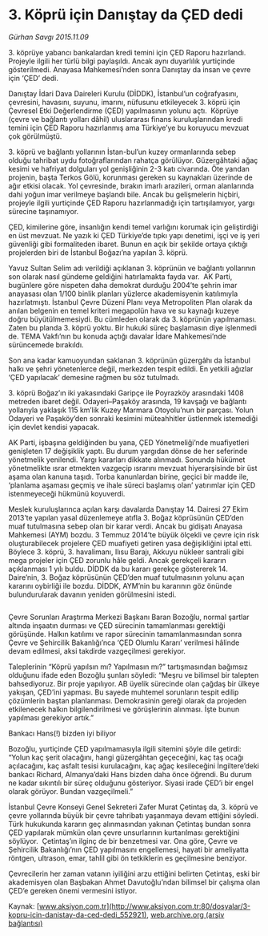 # 3. Köprü için Danıştay da ÇED dedi

*Gürhan Savgı 2015.11.09*

<div class="pNewsDetailMainContent ctx_content" itemprop="articleBody">
 <p>
  3. köprüye yabancı bankalardan kredi temini için ÇED Raporu hazırlandı. Projeyle ilgili her türlü bilgi paylaşıldı. Ancak aynı duyarlılık yurtiçinde gösterilmedi. Anayasa Mahkemesi’nden sonra Danıştay da insan ve çevre için ‘ÇED’ dedi.
 </p>
 <p>
  Danıştay İdari Dava Daireleri Kurulu (DİDDK), İstanbul’un coğrafyasını, çevresini, havasını, suyunu, imarını, nüfusunu etkileyecek 3. köprü için Çevresel Etki Değerlendirme (ÇED) yapılmasının yolunu açtı.  Köprüye (çevre ve bağlantı yolları dâhil) uluslararası finans kuruluşlarından kredi temini için ÇED Raporu hazırlanmış ama Türkiye’ye bu koruyucu mevzuat çok görülmüştü.
 </p>
 <p>
  3. köprü ve bağlantı yollarının İstan-bul’un kuzey ormanlarında sebep olduğu tahribat uydu fotoğraflarından rahatça görülüyor. Güzergâhtaki ağaç kesimi ve hafriyat dolguları yol genişliğinin 2-3 katı civarında. Öte yandan projenin, başta Terkos Gölü, korunması gereken su kaynakları üzerinde de ağır etkisi olacak. Yol çevresinde, bırakın imarlı arazileri, orman alanlarında dahi yoğun imar verilmeye başlandı bile. Ancak bu gelişmelerin hiçbiri, projeyle ilgili yurtiçinde ÇED Raporu hazırlanmadığı için tartışılamıyor, yargı sürecine taşınamıyor.
 </p>
 <p>
  ÇED, kimilerine göre, insanlığın kendi temel varlığını korumak için geliştirdiği en üst mevzuat. Ne yazık ki ÇED Türkiye’de tıpkı yapı denetimi, işçi ve iş yeri güvenliği gibi formaliteden ibaret. Bunun en açık bir şekilde ortaya çıktığı projelerden biri de İstanbul Boğazı’na yapılan 3. köprü.
 </p>
 <p>
  Yavuz Sultan Selim adı verildiği açıklanan 3. köprünün ve bağlantı yollarının son olarak nasıl gündeme geldiğini hatırlamakta fayda var.  AK Parti, bugünlere göre nispeten daha demokrat durduğu 2004’te şehrin imar anayasası olan 1/100 binlik planları yüzlerce akademisyenin katılımıyla hazırlatmıştı. İstanbul Çevre Düzeni Planı veya Metropoliten Plan olarak da anılan belgenin en temel kriteri megapolün hava ve su kaynağı kuzeye doğru büyütülmemesiydi. Bu cümleden olarak da 3. köprünün yapılmaması. Zaten bu planda 3. köprü yoktu. Bir hukuki süreç başlamasın diye işlenmedi de. TEMA Vakfı’nın bu konuda açtığı davalar İdare Mahkemesi’nde sürüncemede bırakıldı.
 </p>
 <p>
  Son ana kadar kamuoyundan saklanan 3. köprünün güzergâhı da İstanbul halkı ve şehri yönetenlerce değil, merkezden tespit edildi. En yetkili ağızlar ‘ÇED yapılacak’ demesine rağmen bu söz tutulmadı.
 </p>
 <p>
  3. köprü Boğaz’ın iki yakasındaki Garipçe ile Poyrazköy arasındaki 1408 metreden ibaret değil. Odayeri–Paşaköy arasında, 19 kavşağı ve bağlantı yollarıyla yaklaşık 115 km’lik Kuzey Marmara Otoyolu’nun bir parçası. Yolun Odayeri ve Paşaköy’den sonraki kesimini müteahhitler üstlenmek istemediği için devlet kendisi yapacak.
 </p>
 <p>
  AK Parti, işbaşına geldiğinden bu yana, ÇED Yönetmeliği’nde muafiyetleri genişleten 17 değişiklik yaptı. Bu durum yargıdan dönse de her seferinde yönetmelik yenilendi. Yargı kararları dikkate alınmadı. Sonunda hükümet yönetmelikte ısrar etmekten vazgeçip ısrarını mevzuat hiyerarşisinde bir üst aşama olan kanuna taşıdı. Torba kanunlardan birine, geçici bir madde ile, ‘planlama aşaması geçmiş ve ihale süreci başlamış olan’ yatırımlar için ÇED istenmeyeceği hükmünü koyuverdi.
 </p>
 <p>
  Meslek kuruluşlarınca açılan karşı davalarda Danıştay 14. Dairesi 27 Ekim 2013’te yapılan yasal düzenlemeye atıfla 3. Boğaz köprüsünün ÇED’den muaf tutulmasına sebep olan bir karar verdi. Ancak bu gidişatı Anayasa Mahkemesi (AYM) bozdu. 3 Temmuz 2014’te büyük ölçekli ve çevre için risk oluşturabilecek projelere ÇED muafiyeti getiren yasa değişikliğini iptal etti. Böylece 3. köprü, 3. havalimanı, Ilısu Barajı, Akkuyu nükleer santrali gibi mega projeler için ÇED zorunlu hâle geldi. Ancak gerekçeli kararın açıklanması 1 yılı buldu. DİDDK da bu kararı gerekçe göstererek 14. Daire’nin, 3. Boğaz köprüsünün ÇED’den muaf tutulmasının yolunu açan kararını oybirliği ile bozdu. DİDDK, AYM’nin bu kararının göz önünde bulundurularak davanın yeniden görülmesini istedi.
 </p>
 <p>
  <img alt="" src="http://web.archive.org/web/20151112135718im_/http://medya.aksiyon.com.tr//aksiyon/2015/11/09/572967.jpg "/>
 </p>
 <p>
  Çevre Sorunları Araştırma Merkezi Başkanı Baran Bozoğlu, normal şartlar altında inşaatın durması ve ÇED sürecinin tamamlanması gerektiği görüşünde. Halkın katılımı ve rapor sürecinin tamamlanmasından sonra Çevre ve Şehircilik Bakanlığı’nca ‘ÇED Olumlu Kararı’ verilmesi hâlinde devam edilmesi, aksi takdirde vazgeçilmesi gerekiyor.
 </p>
 <p>
  Taleplerinin “Köprü yapılsın mı? Yapılmasın mı?” tartışmasından bağımsız olduğunu ifade eden Bozoğlu şunları söyledi: “Meşru ve bilimsel bir talepten bahsediyoruz. Bir proje yapılıyor. AB üyelik sürecinde olan çağdaş bir ülkeye yakışan, ÇED’ini yapması. Bu sayede muhtemel sorunların tespit edilip çözümlerin baştan planlanması. Demokrasinin gereği olarak da projeden etkilenecek halkın bilgilendirilmesi ve görüşlerinin alınması. İşte bunun yapılması gerekiyor artık.”
 </p>
 <p>
  Bankacı Hans(!) bizden iyi biliyor
 </p>
 <p>
  Bozoğlu, yurtiçinde ÇED yapılmamasıyla ilgili sitemini şöyle dile getirdi: “Yolun kaç şerit olacağını, hangi güzergâhtan geçeceğini, kaç taş ocağı açılacağını, kaç asfalt tesisi kurulacağını, kaç ağaç kesileceğini İngiltere’deki bankacı Richard, Almanya’daki Hans bizden daha önce öğrendi. Bu durum ne kadar sıkıntılı bir süreç olduğunu gösteriyor. Siyasi irade ÇED’i bir engel olarak görüyor. Bundan vazgeçilmeli.”
 </p>
 <p>
  İstanbul Çevre Konseyi Genel Sekreteri Zafer Murat Çetintaş da, 3. köprü ve çevre yollarında büyük bir çevre tahribatı yaşanmaya devam ettiğini söyledi. Türk hukukunda kararın geç alınmasından yakınan Çetintaş bundan sonra ÇED yapılarak mümkün olan çevre unsurlarının kurtarılması gerektiğini söylüyor.  Çetintaş’ın ilginç de bir benzetmesi var. Ona göre, Çevre ve Şehircilik Bakanlığı’nın ÇED yapılmasını engellemesi, hayati bir ameliyatta röntgen, ultrason, emar, tahlil gibi ön tetkiklerin es geçilmesine benziyor.
 </p>
 <p>
  Çevrecilerin her zaman vatanın iyiliğini arzu ettiğini belirten Çetintaş, eski bir akademisyen olan Başbakan Ahmet Davutoğlu’ndan bilimsel bir çalışma olan ÇED’e gereken önemi vermesini istiyor.
 </p>
</div>


Kaynak: [www.aksiyon.com.tr](http://www.aksiyon.com.tr:80/dosyalar/3-kopru-icin-danistay-da-ced-dedi_552921), [web.archive.org (arşiv bağlantısı)](http://web.archive.org/web/20151112135718/http://www.aksiyon.com.tr:80/dosyalar/3-kopru-icin-danistay-da-ced-dedi_552921)
